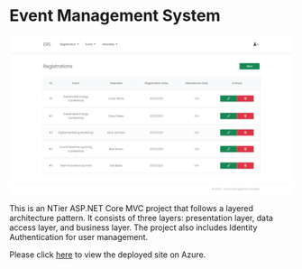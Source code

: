 # Event Management System

[![Screenshot](screenshot.png?raw=true)](https://evt.azurewebsites.net/)

This is an NTier ASP.NET Core MVC project that follows a layered architecture pattern. It consists of three layers: presentation layer, data access layer, and business layer. The project also includes Identity Authentication for user management.

Please click [here](https://evt.azurewebsites.net/) to view the deployed site on Azure.
